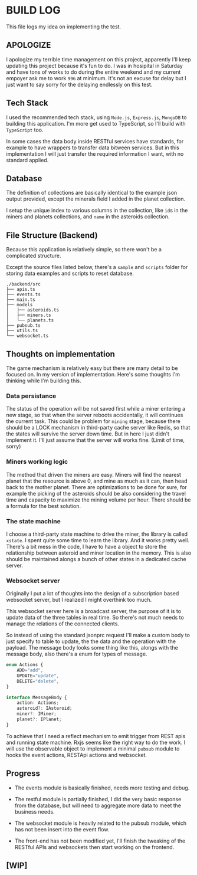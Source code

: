 # BUILD LOG

This file logs my idea on implementing the test.

## APOLOGIZE

I apologize my terrible time management on this project, apparently I'll keep updating this project because it's fun to do. I was in hosipital in Saturday and have tons of works to do during the entire weekend and my current empoyer ask me to work `996` at minimum. It's not an excuse for delay but I just want to say sorry for the delaying endlessly on this test.

## Tech Stack

I used the recommended tech stack, using `Node.js`, `Express.js`, `MongoDB` to building this application. I'm more get used to TypeScript, so I'll build with `TypeScript` too.

In some cases the data body inside RESTful services have standards, for example to have wrappers to transfer data bitween services. But in this implementation I will just transfer the required information I want, with no standard applied.

## Database

The definition of collections are basically identical to the example json output provided, except the minerals field I added in the planet collection.

I setup the unique index to various columns in the collection, like `id`s in the miners and planets collections, and `name` in the asteroids collection.

## File Structure (Backend)

Because this application is relatively simple, so there won't be a complicated structure.

Except the source files listed below, there's a `sample` and `scripts` folder for storing data examples and scripts to reset database.

```Text
./backend/src
├── apis.ts
├── events.ts
├── main.ts
├── models
│   ├── asteroids.ts
│   ├── miners.ts
│   └── planets.ts
├── pubsub.ts
├── utils.ts
└── websocket.ts
```

## Thoughts on implementation

The game mechanism is relatively easy but there are many detail to be focused on. In my version of implementation. Here's some thoughts I'm thinking while I'm building this.

### Data persistance

The status of the operation will be not saved first while a miner entering a new stage, so that when the server reboots accidentally, it will continues the current task. This could be problem for `mining` stage, because there should be a LOCK mechanism in third-party cache server like Redis, so that the states will survive the server down time. But in here I just didn't implement it. I'll just assume that the server will works fine. (Limit of time, sorry)

### Miners working logic

The method that driven the miners are easy. Miners will find the nearest planet that the resource is above 0, and mine as much as it can, then head back to the mother planet. There are optimizations to be done for sure, for example the picking of the asteroids should be also considering the travel time and capacity to maximize the mining volume per hour. There should be a formula for the best solution.

### The state machine

I choose a third-party state machine to drive the miner, the library is called `xstate`. I spent quite some time to learn the library. And it works pretty well. There's a bit mess in the code, I have to have a object to store the relationship between asteroid and miner location in the memory. This is also should be maintained alongs a bunch of other states in a dedicated cache server.

### Websocket server

Originally I put a lot of thoughts into the design of a subscription based websocket server, but I realized I might overthink too much.

This websocket server here is a broadcast server, the purpose of it is to update data of the three tables in real time. So there's not much needs to manage the relations of the connected clients.

So instead of using the standard jsonprc request I'll make a custom body to just specify to table to update, the the data and the operation with the payload. The message body looks some thing like this, alongs with the message body, also there's a enum for types of message.

```TypeScript
enum Actions {
	ADD="add",
	UPDATE="update",
	DELETE="delete",
}

interface MessageBody {
	action: Actions;
	asteroid?: IAsteroid;
	miner?: IMiner;
	planet?: IPlanet;
}
```

To achieve that I need a reflect mechanism to emit trigger from REST apis and running state machine. Rxjs seems like the right way to do the work. I will use the observable object to implement a minimal `pubsub` module to hooks the event actions, RESTApi actions and websocket.

## Progress

- The events module is basically finished, needs more testing and debug.

- The restful module is partially finished, I did the very basic response from the database, but will need to aggregate more data to meet the business needs.

- The websocket module is heavily related to the pubsub module, which has not been insert into the event flow.

- The front-end has not been modified yet, I'll finish the tweaking of the RESTful APIs and websockets then start working on the frontend.

## [WIP]
